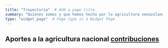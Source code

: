 ```yaml
---
title: "Trayectoria"  # Add a page title.
summary: "Quienes somos y que hemos hecho por la agricultura venezolana"  # Add a page description.
type: "widget_page"  # Page type is a Widget Page
---
```


## Aportes a la agricultura nacional  [contribuciones](#accomplishments)